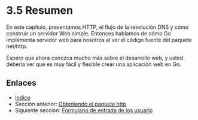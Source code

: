 # 3.5 Resumen 

En este capítulo, presentamos HTTP, el flujo de la resolución DNS y cómo construir un servidor Web simple. Entonces hablamos de cómo Go implementa servidor web para nosotros al ver el código fuente del paquete net/http. 

Espero que ahora conozca mucho más sobre el desarrollo web, y usted debería ver que es muy fácil y flexible crear una aplicación web en Go.

## Enlaces

- [Indice](preface.md)
- Sección anterior: [Obteniendo el paquete http](03.4.md)
- Siguiente sección: [Formulario de entrada de los usuario](04.0.md)
